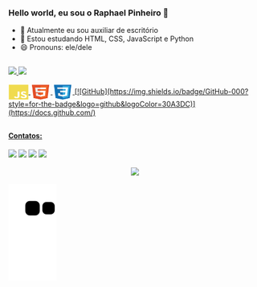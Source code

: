 ### Hello world, eu sou o Raphael Pinheiro 👋

- 🔭 Atualmente eu sou auxiliar de escritório
- 🌱 Estou estudando HTML, CSS, JavaScript e Python
- 😄 Pronouns: ele/dele

##

<div>
  <a href="https://github.com/raphael-pinheiro1">
  <img height="180em" src="https://github-readme-stats.vercel.app/api?username=raphael-pinheiro1&show_icons=true&theme=vue-dark&include_all_commits=true&count_private=true"/>
  <img height="180em" src="https://github-readme-stats.vercel.app/api/top-langs/?username=raphael-pinheiro1&layout=compact&langs_count=16&theme=vue-dark"/>
</div>
  
  <div style="display: inline_block"><br>
  <img align="center" alt="Rafa-Js" height="30" width="40" src="https://raw.githubusercontent.com/devicons/devicon/master/icons/javascript/javascript-plain.svg">
  <img align="center" alt="Rafa-HTML" height="30" width="40" src="https://raw.githubusercontent.com/devicons/devicon/master/icons/html5/html5-original.svg">
  <img align="center" alt="Rafa-CSS" height="30" width="40" src="https://raw.githubusercontent.com/devicons/devicon/master/icons/css3/css3-original.svg">
  [![GitHub](https://img.shields.io/badge/GitHub-000?style=for-the-badge&logo=github&logoColor=30A3DC)](https://docs.github.com/)
  </div>
  
  ##

#### Contatos:

  <div>
    <a href="https://www.instagram.com/el_raphael_teixeira/" target="_blank"><img src="https://img.shields.io/badge/-Instagram-%23E4405F?style=for-the-badge&logo=instagram&logoColor=white" target="_blank"></a>
  <a href="https://www.linkedin.com/in/raphael-pinheiro-737a49221/" target="_blank"><img src="https://img.shields.io/badge/-LinkedIn-%230077B5?style=for-the-badge&logo=linkedin&logoColor=white" target="_blank"></a>   
  <a href = "raphaelteixeiraa1@gmail.com"><img src="https://img.shields.io/badge/Gmail-D14836?style=for-the-badge&logo=gmail&logoColor=white" target="_blank"></a>
  <a href="https://wa.me/5521977702525" target="_blank"><img src="https://img.shields.io/badge/WhatsApp-25D366?style=for-the-badge&logo=whatsapp&logoColor=white"></a>
  <br>
  <br>
    
  <center><img src="https://www.alura.com.br/artigos/assets/como-criar-um-readme-para-seu-perfil-github/imagem14.gif"/></center>
</div>

![Snake animation](https://github.com/raphael-pinheiro1/raphael-pinheiro1/blob/output/github-contribution-grid-snake.svg)

